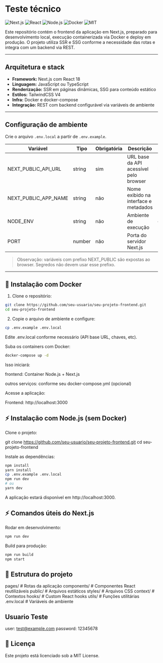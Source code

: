 # Teste técnico

![Next.js](https://img.shields.io/badge/Next.js-000000?logo=next.js&logoColor=white)
![React](https://img.shields.io/badge/React-61DAFB?logo=react&logoColor=black)
![Node.js](https://img.shields.io/badge/Node.js-339933?logo=node.js&logoColor=white)
![Docker](https://img.shields.io/badge/Docker-2496ED?logo=docker&logoColor=white)
![MIT](https://img.shields.io/badge/License-MIT-green)

Este repositório contém o frontend da aplicação em Next.js, preparado para desenvolvimento local, execução containerizada via Docker e deploy em produção. O projeto utiliza SSR e SSG conforme a necessidade das rotas e integra com um backend via REST.

---

## Arquitetura e stack

- **Framework:** Next.js com React 18
- **Linguagem:** JavaScript ou TypeScript
- **Renderização:** SSR em páginas dinâmicas, SSG para conteúdo estático
- **Estilos:** TailwindCSS V4
- **Infra:** Docker e docker-compose
- **Integração:** REST com backend configurável via variáveis de ambiente

---

## Configuração de ambiente

Crie o arquivo `.env.local` a partir de `.env.example`.

| Variável                  | Tipo    | Obrigatória | Descrição                                                | Exemplo                         |
|---------------------------|---------|-------------|----------------------------------------------------------|---------------------------------|
| NEXT_PUBLIC_API_URL       | string  | sim         | URL base da API acessível pelo browser                   | http://localhost:8080/api       |
| NEXT_PUBLIC_APP_NAME      | string  | não         | Nome exibido na interface e metadados                    | Blog                         |
| NODE_ENV                  | string  | não         | Ambiente de execução                                     | development                     |
| PORT                      | number  | não         | Porta do servidor Next.js                                | 3000                            |

> Observação: variáveis com prefixo NEXT_PUBLIC são expostas ao browser. Segredos não devem usar esse prefixo.

---

## 🐳 Instalação com Docker

1. Clone o repositório:

```bash
git clone https://github.com/seu-usuario/seu-projeto-frontend.git
cd seu-projeto-frontend
```

2. Copie o arquivo de ambiente e configure:

```bash
cp .env.example .env.local
```

Edite .env.local conforme necessário (API base URL, chaves, etc).

Suba os containers com Docker:

```bash
docker-compose up -d
```

Isso iniciará:

frontend: Container Node.js + Next.js

outros serviços: conforme seu docker-compose.yml (opcional)

Acesse a aplicação:

Frontend: http://localhost:3000

## ⚡ Instalação com Node.js (sem Docker)

Clone o projeto:

git clone https://github.com/seu-usuario/seu-projeto-frontend.git
cd seu-projeto-frontend

Instale as dependências:

```bash
npm install
yarn install
cp .env.example .env.local
npm run dev
# ou
yarn dev
```

A aplicação estará disponível em http://localhost:3000.

## ⚡ Comandos úteis do Next.js

Rodar em desenvolvimento:

```bash
npm run dev
```

Build para produção:

```bash
npm run build
npm start
```

## 📁 Estrutura do projeto

pages/ # Rotas da aplicação
components/ # Componentes React reutilizáveis
public/ # Arquivos estáticos
styles/ # Arquivos CSS 
context/ # Contextos
hooks/ # Custom React hooks
utils/ # Funções utilitárias
.env.local # Variáveis de ambiente


## Usuario Teste

user: test@example.com
password: 12345678

## 📝 Licença

Este projeto está licenciado sob a MIT License.
